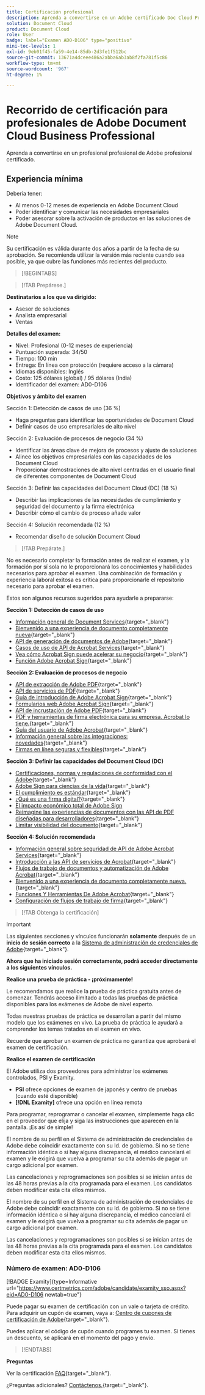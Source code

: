 ```yaml
---
title: Certificación profesional
description: Aprenda a convertirse en un Adobe certificado Doc Cloud Professional.
solution: Document Cloud
product: Document Cloud
role: User
badge: label="Examen AD0-D106" type="positivo"
mini-toc-levels: 1
exl-id: 9eb01f45-fa59-4e14-85db-2d3fe1f512bc
source-git-commit: 13671a4dceee486a2abba6ab3ab8f2fa781f5c86
workflow-type: tm+mt
source-wordcount: '967'
ht-degree: 1%

---
```


# Recorrido de certificación para profesionales de Adobe Document Cloud Business Professional

Aprenda a convertirse en un profesional profesional de Adobe profesional certificado.

## Experiencia mínima

Debería tener:

* Al menos 0-12 meses de experiencia en Adobe Document Cloud
* Poder identificar y comunicar las necesidades empresariales
* Poder asesorar sobre la activación de productos en las soluciones de Adobe Document Cloud.

>[!NOTE]
>
>Su certificación es válida durante dos años a partir de la fecha de su aprobación. Se recomienda utilizar la versión más reciente cuando sea posible, ya que cubre las funciones más recientes del producto.

>[!BEGINTABS]

>[!TAB Prepárese.]

**Destinatarios a los que va dirigido:**

* Asesor de soluciones
* Analista empresarial
* Ventas

**Detalles del examen:**

* Nivel: Profesional (0-12 meses de experiencia)
* Puntuación superada: 34/50
* Tiempo: 100 min
* Entrega: En línea con protección (requiere acceso a la cámara)
* Idiomas disponibles: Inglés
* Costo: 125 dólares (global) / 95 dólares (India)
* Identificador del examen: AD0-D106

**Objetivos y ámbito del examen**

Sección 1: Detección de casos de uso (36 %)

* Haga preguntas para identificar las oportunidades de Document Cloud
* Definir casos de uso empresariales de alto nivel

Sección 2: Evaluación de procesos de negocio (34 %)

* Identificar las áreas clave de mejora de procesos y ajuste de soluciones
* Alinee los objetivos empresariales con las capacidades de los Document Cloud
* Proporcionar demostraciones de alto nivel centradas en el usuario final de diferentes componentes de Document Cloud

Sección 3: Definir las capacidades del Document Cloud (DC) (18 %)

* Describir las implicaciones de las necesidades de cumplimiento y seguridad del documento y la firma electrónica
* Describir cómo el cambio de proceso añade valor

Sección 4: Solución recomendada (12 %)

* Recomendar diseño de solución Document Cloud

>[!TAB Prepárate.]

No es necesario completar la formación antes de realizar el examen, y la formación por sí sola no le proporcionará los conocimientos y habilidades necesarios para aprobar el examen. Una combinación de formación y experiencia laboral exitosa es crítica para proporcionarle el repositorio necesario para aprobar el examen.

Estos son algunos recursos sugeridos para ayudarle a prepararse:

**Sección 1: Detección de casos de uso**

* [Información general de Document Services](https://developer.adobe.com/document-services/docs/overview/){target="_blank"}
* [Bienvenido a una experiencia de documento completamente nueva](https://www.adobe.com/documentcloud.html){target="_blank"}
* [API de generación de documentos de Adobe](https://developer.adobe.com/document-services/apis/doc-generation){target="_blank"}
* [Casos de uso de API de Acrobat Services](https://developer.adobe.com/document-services/use-cases/agreements-and-contracts/legal-contracts/){target="_blank"}
* [Vea cómo Acrobat Sign puede acelerar su negocio](https://www.adobe.com/sign.html){target="_blank"}
* [Función Adobe Acrobat Sign](https://www.adobe.com/sign/features.html){target="_blank"}

**Sección 2: Evaluación de procesos de negocio**

* [API de extracción de Adobe PDF](https://developer.adobe.com/document-services/apis/pdf-extract/){target="_blank"}
* [API de servicios de PDF](https://developer.adobe.com/document-services/docs/apis/){target="_blank"}
* [Guía de introducción de Adobe Acrobat Sign](https://helpx.adobe.com/sign/using/get-started-guide.html){target="_blank"}
* [Formularios web Adobe Acrobat Sign](https://helpx.adobe.com/sign/config/web-forms.html){target="_blank"}
* [API de incrustación de Adobe PDF](https://developer.adobe.com/document-services/apis/pdf-embed/){target="_blank"}
* [PDF y herramientas de firma electrónica para su empresa. Acrobat lo tiene.](https://www.adobe.com/acrobat/business.html){target="_blank"}
* [Guía del usuario de Adobe Acrobat](https://helpx.adobe.com/es/acrobat/user-guide.html){target="_blank"}
* [Información general sobre las integraciones: novedades](https://experienceleague.adobe.com/docs/document-cloud-learn/sign-learning-hub/integrations/integrations-overview.html?lang=en#what%E2%80%99s-new){target="_blank"}
* [Firmas en línea seguras y flexibles](https://www.adobe.com/sign/online-signature.html){target="_blank"}

**Sección 3: Definir las capacidades del Document Cloud (DC)**

* [Certificaciones, normas y regulaciones de conformidad con el Adobe](https://www.adobe.com/trust/compliance/compliance-list.html){target="_blank"}
* [Adobe Sign para ciencias de la vida](https://www.adobe.com/content/dam/dx-dc/en/pdfs/adobe-sign-life-sciences-solution-brief-ue.pdf){target="_blank"}
* [El cumplimiento es estándar](https://www.adobe.com/documentcloud/resources/compliance.html){target="_blank"}
* [¿Qué es una firma digital?](https://www.adobe.com/sign/digital-signatures.html){target="_blank"}
* [El impacto económico total de Adobe Sign](https://www.adobe.com/content/dam/dx-dc/pdf/total-economic-impact-adobe-sign-ue.pdf)
* [Reimagine las experiencias de documentos con las API de PDF diseñadas para desarrolladores](https://developer.adobe.com/document-services){target="_blank"}
* [Limitar visibilidad del documento](https://helpx.adobe.com/sign/using/limited-document-visibility.html){target="_blank"}

**Sección 4: Solución recomendada**

* [Información general sobre seguridad de API de Adobe Acrobat Services](https://www.adobe.com/content/dam/cc/en/trust-center/ungated/whitepapers/doc-cloud/adobe-document-services-security-overview.pdf){target="_blank"}
* [Introducción a las API de servicios de Acrobat](https://documentservices.adobe.com/dc-integration-creation-app-cdn/main.html){target="_blank"}
* [Flujos de trabajo de documentos y automatización de Adobe Acrobat](https://helpx.adobe.com/acrobat/kb/automation-and-document-workflows.html){target="_blank"}
* [Bienvenido a una experiencia de documento completamente nueva.](https://www.adobe.com/documentcloud.html){target="_blank"}
* [Funciones Y Herramientas De Adobe Acrobat](https://www.adobe.com/acrobat/features.html){target="_blank"}
* [Configuración de flujos de trabajo de firma](https://helpx.adobe.com/ca/sign/using/workflow-designer-signature-workflow.html){target="_blank"}

>[!TAB Obtenga la certificación]

>[!IMPORTANT]
>
>Las siguientes secciones y vínculos funcionarán **solamente**  después de un **inicio de sesión correcto** a la [Sistema de administración de credenciales de Adobe](http://www.certmetrics.com/adobe){target="_blank"}.

**Ahora que ha iniciado sesión correctamente, podrá acceder directamente a los siguientes vínculos.**

**Realice una prueba de práctica - ¡próximamente!**

Le recomendamos que realice la prueba de práctica gratuita antes de comenzar. Tendrás acceso ilimitado a todas las pruebas de práctica disponibles para los exámenes de Adobe de nivel experto.

Todas nuestras pruebas de práctica se desarrollan a partir del mismo modelo que los exámenes en vivo. La prueba de práctica le ayudará a comprender los temas tratados en el examen en vivo.

Recuerde que aprobar un examen de práctica no garantiza que aprobará el examen de certificación.

**Realice el examen de certificación**

El Adobe utiliza dos proveedores para administrar los exámenes controlados, PSI y Examity.

* **PSI** ofrece opciones de examen de japonés y centro de pruebas (cuando esté disponible)
* **[!DNL Examity]** ofrece una opción en línea remota

Para programar, reprogramar o cancelar el examen, simplemente haga clic en el proveedor que elija y siga las instrucciones que aparecen en la pantalla. ¡Es así de simple!

El nombre de su perfil en el Sistema de administración de credenciales de Adobe debe coincidir exactamente con su Id. de gobierno. Si no se tiene información idéntica o si hay alguna discrepancia, el médico cancelará el examen y le exigirá que vuelva a programar su cita además de pagar un cargo adicional por examen.

Las cancelaciones y reprogramaciones son posibles si se inician antes de las 48 horas previas a la cita programada para el examen. Los candidatos deben modificar esta cita ellos mismos.

El nombre de su perfil en el Sistema de administración de credenciales de Adobe debe coincidir exactamente con su Id. de gobierno. Si no se tiene información idéntica o si hay alguna discrepancia, el médico cancelará el examen y le exigirá que vuelva a programar su cita además de pagar un cargo adicional por examen.

Las cancelaciones y reprogramaciones son posibles si se inician antes de las 48 horas previas a la cita programada para el examen. Los candidatos deben modificar esta cita ellos mismos.

### Número de examen: AD0-D106

[!BADGE Examity]{type=Informative url="https://www.certmetrics.com/adobe/candidate/examity_sso.aspx?eid=AD0-D106 newtab=true"}

Puede pagar su examen de certificación con un vale o tarjeta de crédito. Para adquirir un cupón de examen, vaya a: [Centro de cupones de certificación de Adobe](https://market.xvoucher.com/adobe/global){target="_blank"}.

Puedes aplicar el código de cupón cuando programes tu examen. Si tienes un descuento, se aplicará en el momento del pago y envío.

>[!ENDTABS]

**Preguntas**

Ver la certificación [FAQ](https://experienceleague.adobe.com/docs/certification/certification/faq.html?lang=en){target="_blank"}.

¿Preguntas adicionales? [Contáctenos.](mailto:certif@adobe.com){target="_blank"}.

